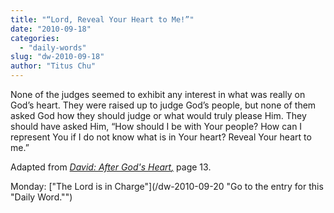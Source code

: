 ```yaml
---
title: "“Lord, Reveal Your Heart to Me!”"
date: "2010-09-18"
categories: 
  - "daily-words"
slug: "dw-2010-09-18"
author: "Titus Chu"
---
```


None of the judges seemed to exhibit any interest in what was really on God’s heart. They were raised up to judge God’s people, but none of them asked God how they should judge or what would truly please Him. They should have asked Him, “How should I be with Your people? How can I represent You if I do not know what is in Your heart? Reveal Your heart to me.”

Adapted from _[David: After God's Heart](/book-david/ "Go to the listing for this book.")[,](/book-journey/ "Go to the listing for this book.")_ page 13.

Monday: ["The Lord is in Charge"](/dw-2010-09-20 "Go to the entry for this "Daily Word."")
